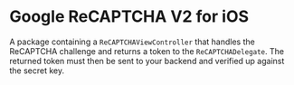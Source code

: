 # Google ReCAPTCHA V2 for iOS

A package containing a `ReCAPTCHAViewController` that handles the ReCAPTCHA challenge and returns a token to the `ReCAPTCHADelegate`.
The returned token must then be sent to your backend and verified up against the secret key.
